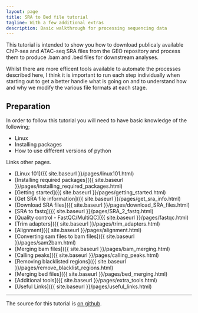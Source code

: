 ```yaml
---
layout: page
title: SRA to Bed file tutorial
tagline: With a few additional extras
description: Basic walkthrough for processing sequencing data
---
```


This tutorial is intended to show you how to download publicaly available ChIP-sea and ATAC-seq SRA files from the GEO repository 
and process them to produce .bam and .bed files for downstream analyses.

Whilst there are more efficent tools available to automate the processes described here, I think it is important to run each step 
individually when starting out to get a better handle what is going on and to understand how and why we modify the various file 
formats at each stage.

## Preparation 

In order to follow this tutorial you will need to have basic knowledge of the following;

- Linux
- Installing packages
- How to use different versions of python

Links other pages.

- [Linux 101]({{ site.baseurl }}/pages/linux101.html)
- [Installing required packages]({{ site.baseurl }}/pages/installing_required_packages.html)
- [Getting started]({{ site.baseurl }}/pages/getting_started.html)
- [Get SRA file information]({{ site.baseurl }}/pages/get_sra_info.html)
- [Download SRA files]({{ site.baseurl }}/pages/download_SRA_files.html)
- [SRA to fastq]({{ site.baseurl }}/pages/SRA_2_fastq.html)
- [Quality control - FastQC/MultiQC]({{ site.baseurl }}/pages/fastqc.html)
- [Trim adapters]({{ site.baseurl }}/pages/trim_adapters.html)
- [Alignment]({{ site.baseurl }}/pages/alignment.html)
- [Converting sam files to bam files]({{ site.baseurl }}/pages/sam2bam.html)
- [Merging bam files]({{ site.baseurl }}/pages/bam_merging.html)
- [Calling peaks]({{ site.baseurl }}/pages/calling_peaks.html)
- [Removing blacklisted regions]({{ site.baseurl }}/pages/remove_blacklist_regions.html)
- [Merging bed files]({{ site.baseurl }}/pages/bed_merging.html)
- [Additional tools]({{ site.baseurl }}/pages/extra_tools.html)
- [Useful Links]({{ site.baseurl }}/pages/useful_links.html)

***

The source for this tutorial is [on github](https://github.com/Dazcam/SRA-to-Peak).

